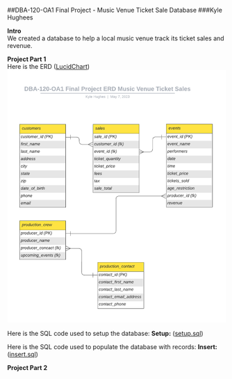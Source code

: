 ##DBA-120-OA1 Final Project - Music Venue Ticket Sale Database
###Kyle Hughees

**Intro**<br>
We created a database to help a local music venue track its ticket sales and revenue.

**Project Part 1**<br>
Here is the ERD ([LucidChart](https://lucid.app/lucidchart/f3d98e80-2da0-4457-a795-b06fbfb41133/edit?viewport_loc=-214%2C56%2C2225%2C1058%2C0_0&invitationId=inv_31665265-59b2-44d0-8c11-c70ae3808f8f))<br>
![Diagram](ERD.png)

Here is the SQL code used to setup the database: 
**Setup:** ([setup.sql](setup.sql))

Here is the SQL code used to populate the database with records:
**Insert:** ([insert.sql](insert.sql))

**Project Part 2**
